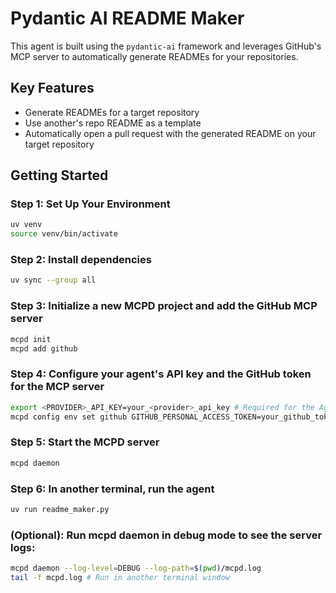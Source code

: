 # Pydantic AI README Maker

This agent is built using the `pydantic-ai` framework and leverages GitHub's MCP server to automatically generate READMEs for your repositories.

## Key Features

* Generate READMEs for a target repository
* Use another's repo README as a template
* Automatically open a pull request with the generated README on your target repository

## Getting Started

### Step 1: Set Up Your Environment
```bash
uv venv
source venv/bin/activate
```

### Step 2: Install dependencies
```bash
uv sync --group all
```

### Step 3: Initialize a new MCPD project and add the GitHub MCP server
```bash
mcpd init
mcpd add github
```

### Step 4: Configure your agent's API key and the GitHub token for the MCP server
```bash
export <PROVIDER>_API_KEY=your_<provider>_api_key # Required for the Agent, the example code currently uses Mistral.
mcpd config env set github GITHUB_PERSONAL_ACCESS_TOKEN=your_github_token # Required by the GitHub MCP server
```

### Step 5: Start the MCPD server
```bash
mcpd daemon
```

### Step 6: In another terminal, run the agent
```bash
uv run readme_maker.py
```

### (Optional): Run mcpd daemon in debug mode to see the server logs:
```bash
mcpd daemon --log-level=DEBUG --log-path=$(pwd)/mcpd.log
tail -f mcpd.log # Run in another terminal window
```
